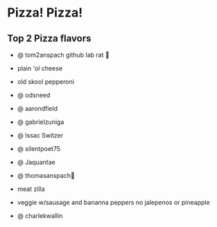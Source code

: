 Pizza! Pizza!
=====
## Top 2 Pizza flavors
 * @ tom2anspach github lab rat :rat:
 
  * plain 'ol cheese
  * old skool pepperoni
 
  
 * @ odsneed
 
 

* @ aarondfield
 
 

* @ gabrielzuniga

 

* @ Issac Switzer



* @ silentpoet75

 

* @ Jaquantae

 

* @ thomasanspach:jack_o_lantern:  
 
 * meat zilla
 * veggie w/sausage and bananna peppers no jalepenos or pineapple
 

* @ charlekwallin


 

 
